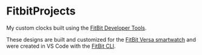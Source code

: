 # FitbitProjects

My custom clocks built using the [FitBit Developer Tools](https://dev.fitbit.com/).

These designs are built and customized for the [FitBit Versa smartwatch](https://www.fitbit.com/us/products/smartwatches/versa) and were created in VS Code with the [FitBit CLI](https://dev.fitbit.com/build/guides/command-line-interface/).
